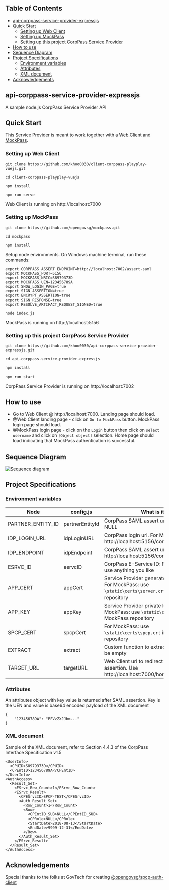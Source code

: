 ## Table of Contents
- [api-corppass-service-provider-expressjs](#api-corppass-service-provider-expressjs)
- [Quick Start](#quick-start)
    - [Setting up Web Client](#setting-up-web-client)
    - [Setting up MockPass](#setting-up-mockpass)
    - [Setting up this project CorpPass Service Provider](#setting-up-this-project-corppass-service-provider)
- [How to use](#how-to-use)
- [Sequence Diagram](#sequence-diagram)
- [Project Specifications](#project-specifications)
    - [Environment variables](#environment-variables)
    - [Attributes](#attributes)
    - [XML document](#xml-document)
- [Acknowledgements](#acknowledgements)

## api-corppass-service-provider-expressjs
A sample node.js CorpPass Service Provider API

## Quick Start
This Service Provider is meant to work together with a
[Web Client](https://github.com/khoo0030/client-corppass-playplay-vuejs) and
[MockPass](https://github.com/opengovsg/mockpass).

### Setting up Web Client
```
git clone https://github.com/khoo0030/client-corppass-playplay-vuejs.git
```
```
cd client-corppass-playplay-vuejs
```
```
npm install
```
```
npm run serve
```
Web Client is running on http://localhost:7000

### Setting up MockPass
```
git clone https://github.com/opengovsg/mockpass.git
```
```
cd mockpass
```
```
npm install
```
Setup node environments. On Windows machine terminal, run these commands: 
```
export CORPPASS_ASSERT_ENDPOINT=http://localhost:7002/assert-saml
export MOCKPASS_PORT=5156
export MOCKPASS_NRIC=S8979373D
export MOCKPASS_UEN=123456789A
export SHOW_LOGIN_PAGE=true
export SIGN_ASSERTION=true
export ENCRYPT_ASSERTION=true
export SIGN_RESPONSE=true
export RESOLVE_ARTIFACT_REQUEST_SIGNED=true
```
```
node index.js
```
MockPass is running on http://localhost:5156

### Setting up this project CorpPass Service Provider
```
git clone https://github.com/khoo0030/api-corppass-service-provider-expressjs.git
```
```
cd api-corppass-service-provider-expressjs
```
```
npm install
```
```
npm run start
```
CorpPass Service Provider is running on http://localhost:7002

## How to use

- Go to Web Client @ http://localhost:7000. Landing page should load.
- @Web Client landing page - click on `Go to MockPass` button. MockPass login page should load.
- @MockPass login page - click on the `Login` button then click on `select username` and click on `[Object object]` selection. Home page should load indicating that MockPass authentication is successful.

## Sequence Diagram
![Sequence diagram](https://s3-ap-southeast-1.amazonaws.com/khoo0030-storage/github/api-corppass-service-provider-expressjs/sequence-diagram-v1.png)

## Project Specifications

### Environment variables

Node | config.js | What is it?
------------ | ------------- | -------------
PARTNER_ENTITY_ID | partnerEntityId | CorpPass SAML assert url for soap. Use NULL
IDP_LOGIN_URL | idpLoginURL | CorpPass login url. For MockPass: http://localhost:5156/corppass/logininitial
IDP_ENDPOINT | idpEndpoint | CorpPass SAML assert url: For MockPass: http://localhost:5156/corppass/soap
ESRVC_ID | esrvcID | CorpPass E-Service ID: For MockPass: use anything you like
APP_CERT | appCert | Service Provider generated certificate. For MockPass: use `\static\certs\server.crt` in MockPass repository 
APP_KEY | appKey | Service Provider private key. For MockPass: use `\static\certs\key.pem` in MockPass repository
SPCP_CERT | spcpCert | For MockPass: use `\static\certs\spcp.crt` in MockPass repository
EXTRACT | extract | Custom function to extract attributes. Can be empty
TARGET_URL | targetURL | Web Client url to redirect to after SAML assertion. Use http://localhost:7000/home

### Attributes
An attributes object with key value is returned after SAML assertion. Key is the UEN and value is base64 encoded payload of the XML document
```
{
    "123456789A": "PFVzZXJJbm..."
}
```

### XML document
Sample of the XML document, refer to Section 4.4.3 of the CorpPass Interface Specification v1.5
```
<UserInfo>
  <CPUID>S8979373D</CPUID>
  <CPEntID>123456789A</CPEntID>
</UserInfo>
<AuthAccess>
  <Result_Set>
    <ESrvc_Row_Count>1</ESrvc_Row_Count>
    <ESrvc_Result>
      <CPESrvcID>SPCP-TEST</CPESrvcID>
      <Auth_Result_Set>
        <Row_Count>1</Row_Count>
        <Row>
          <CPEntID_SUB>NULL</CPEntID_SUB>
          <CPRole>NULL</CPRole>
          <StartDate>2018-08-13</StartDate>
          <EndDate>9999-12-31</EndDate>
        </Row>
      </Auth_Result_Set>
    </ESrvc_Result>
  </Result_Set>
</AuthAccess>
```

## Acknowledgements
Special thanks to the folks at GovTech for creating [@opengovsg/spcp-auth-client](https://www.npmjs.com/package/@opengovsg/spcp-auth-client)
